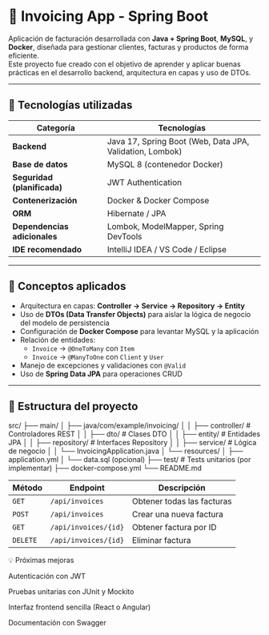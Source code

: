 # 🧾 Invoicing App - Spring Boot

Aplicación de facturación desarrollada con **Java + Spring Boot**, **MySQL**, y **Docker**, diseñada para gestionar clientes, facturas y productos de forma eficiente.  
Este proyecto fue creado con el objetivo de aprender y aplicar buenas prácticas en el desarrollo backend, arquitectura en capas y uso de DTOs.

---

## 🚀 Tecnologías utilizadas

| Categoría | Tecnologías |
|------------|--------------|
| **Backend** | Java 17, Spring Boot (Web, Data JPA, Validation, Lombok) |
| **Base de datos** | MySQL 8 (contenedor Docker) |
| **Seguridad (planificada)** | JWT Authentication |
| **Contenerización** | Docker & Docker Compose |
| **ORM** | Hibernate / JPA |
| **Dependencias adicionales** | Lombok, ModelMapper, Spring DevTools |
| **IDE recomendado** | IntelliJ IDEA / VS Code / Eclipse |

---

## 🧠 Conceptos aplicados

- Arquitectura en capas: **Controller → Service → Repository → Entity**
- Uso de **DTOs (Data Transfer Objects)** para aislar la lógica de negocio del modelo de persistencia
- Configuración de **Docker Compose** para levantar MySQL y la aplicación
- Relación de entidades:  
  - `Invoice` → `@OneToMany` con `Item`  
  - `Invoice` → `@ManyToOne` con `Client` y `User`
- Manejo de excepciones y validaciones con `@Valid`
- Uso de **Spring Data JPA** para operaciones CRUD

---

## 🧩 Estructura del proyecto

src/
├── main/
│ ├── java/com/example/invoicing/
│ │ ├── controller/ # Controladores REST
│ │ ├── dto/ # Clases DTO
│ │ ├── entity/ # Entidades JPA
│ │ ├── repository/ # Interfaces Repository
│ │ ├── service/ # Lógica de negocio
│ │ └── InvoicingApplication.java
│ └── resources/
│ ├── application.yml
│ └── data.sql (opcional)
├── test/ # Tests unitarios (por implementar)
├── docker-compose.yml
└── README.md


| Método   | Endpoint             | Descripción                |
| -------- | -------------------- | -------------------------- |
| `GET`    | `/api/invoices`      | Obtener todas las facturas |
| `POST`   | `/api/invoices`      | Crear una nueva factura    |
| `GET`    | `/api/invoices/{id}` | Obtener factura por ID     |
| `DELETE` | `/api/invoices/{id}` | Eliminar factura           |


💡 Próximas mejoras

Autenticación con JWT

Pruebas unitarias con JUnit y Mockito

Interfaz frontend sencilla (React o Angular)

Documentación con Swagger
